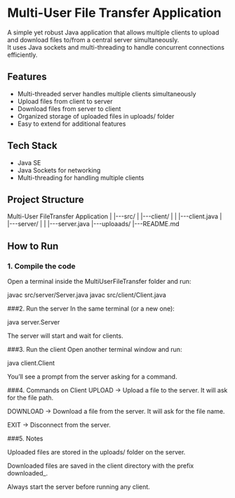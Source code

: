 # Multi-User File Transfer Application

A simple yet robust Java application that allows multiple clients to upload and download files to/from a central server simultaneously.  
It uses Java sockets and multi-threading to handle concurrent connections efficiently.

## Features
- Multi-threaded server handles multiple clients simultaneously
- Upload files from client to server
- Download files from server to client
- Organized storage of uploaded files in uploads/ folder
- Easy to extend for additional features

## Tech Stack
- Java SE
- Java Sockets for networking
- Multi-threading for handling multiple clients

## Project Structure
Multi-User FileTransfer Application
|
|---src/
|  |---client/
|  |  |---client.java
|  |---server/
|  |  |---server.java
|---uploaads/
|---README.md

## How to Run

### 1. Compile the code  
Open a terminal inside the MultiUserFileTransfer folder and run:

javac src/server/Server.java
javac src/client/Client.java

###2. Run the server
In the same terminal (or a new one):

java server.Server

The server will start and wait for clients.

###3. Run the client
Open another terminal window and run:

java client.Client

You’ll see a prompt from the server asking for a command.

###4. Commands on Client
UPLOAD → Upload a file to the server. It will ask for the file path.

DOWNLOAD → Download a file from the server. It will ask for the file name.

EXIT → Disconnect from the server.

###5. Notes

Uploaded files are stored in the uploads/ folder on the server.

Downloaded files are saved in the client directory with the prefix downloaded_.

Always start the server before running any client.
